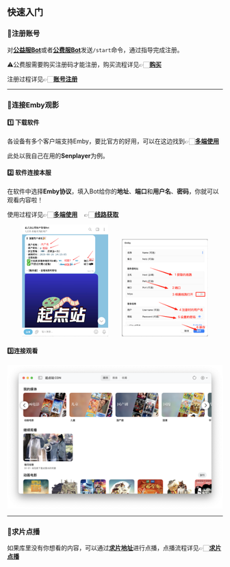 ## 快速入门

### 🙎注册账号

对[**公益服Bot**](https://t.me/tdck_emby_create_bot)或者[**公费服Bot**](https://t.me/StartTdckBot)发送`/start`命令，通过指导完成注册。

⚠️公费服需要购买注册码才能注册，购买流程详见👉🏻[**购买**](2-register.md#购买)

注册过程详见👉🏻[**账号注册**](2-register.md#账号注册)

---

### 🔗连接Emby观影

#### 1️⃣ 下载软件

各设备有多个客户端支持Emby，要比官方的好用，可以在这边找到👉🏻[**多端使用**](4-user-guide.md)

此处以我自己在用的**Senplayer**为例。

#### 2️⃣ 软件连接本服

在软件中选择**Emby协议**，填入Bot给你的**地址**、**端口**和**用户名**、**密码**，你就可以观看内容啦！

使用过程详见👉🏻[**多端使用**](4-user-guide.md)&nbsp;&nbsp;&nbsp;&nbsp;👉🏻[**线路获取**](2-register.md#线路获取)

<div align="center">
<img src="../images/2-how-to-use/1-quick-start/fast1.png" alt="fast1" width="40%" height="40%" />&nbsp;&nbsp;&nbsp;&nbsp;&nbsp;&nbsp;&nbsp;&nbsp;<img src="../images/2-how-to-use/1-quick-start/fast2.png" alt="fast2" width="40%" height="40%" />
</div>

#### 3️⃣连接观看

![fast3](../images/2-how-to-use/1-quick-start/fast3.png)

---

### 🎦求片点播

如果库里没有你想看的内容，可以通过[**求片地址**](https://create.startednow.org/)进行点播，点播流程详见👉🏻[**求片点播**](6_movie_request.md)
